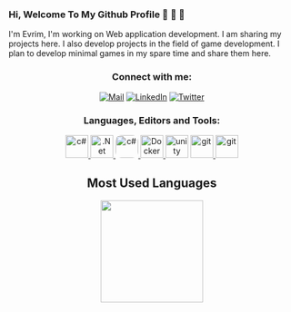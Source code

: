 
### Hi, Welcome To My Github Profile 👋 👋 👋

I'm Evrim, I'm working on Web application development. I am sharing my projects here. I also develop projects in the field of game development. I plan to develop minimal games in my spare time and share them here.
<h3 align="center">Connect with me:</h3>

<p align="center">
<a href="mailto:bekirevrimsumer@gmail.com"><img alt="Mail" src="https://img.shields.io/badge/Mail-bekirevrimsumer@gmail.com-red?style=flat&logo=gmail"></a>
<a href="https://www.linkedin.com/in/bekirevrimsumer/" target="_blank"><img alt="LinkedIn" src="https://img.shields.io/badge/LinkedIn-bekirevrimsumer-yellow?style=flat&logo=linkedin"></a>
<a href="https://twitter.com/bekirevrimsumer"><img alt="Twitter" src="https://img.shields.io/badge/Twitter-bekirevrimsumer-blue?style=flat-square&logo=twitter"></a>
</p>

<h3 align="center">Languages, Editors and Tools:</h3>
<p align="center"> 
<a href="https://docs.microsoft.com/en-us/dotnet/csharp/" target="_blank"> <img src="https://iconape.com/wp-content/files/sh/51404/svg/c--4.svg" alt="c#" width="40" height="40"/> </a> 
<a href="https://dotnet.microsoft.com/en-us/" target="_blank"> <img src="https://upload.wikimedia.org/wikipedia/commons/thumb/e/ee/.NET_Core_Logo.svg/2048px-.NET_Core_Logo.svg.png" alt=".Net" width="40" height="40"/> </a> 
<a href="https://www.javascript.com/" target="_blank"> <img src="https://upload.wikimedia.org/wikipedia/commons/thumb/9/99/Unofficial_JavaScript_logo_2.svg/1024px-Unofficial_JavaScript_logo_2.svg.png" alt="c#" style="border-radius:10px" width="40" height="40"/> </a> 
<a href="https://www.docker.com/" target="_blank"> <img src="https://www.svgrepo.com/show/331370/docker.svg" alt="Docker" width="40" height="40"/> </a> 
<a href="https://unity.com/" target="_blank"> <img src="https://www.svgrepo.com/show/331626/unity.svg" alt="unity" width="40" height="40"/></a> 
<a href="https://git-scm.com/" target="_blank"> <img src="https://www.vectorlogo.zone/logos/git-scm/git-scm-icon.svg" alt="git" width="40" height="40"/> </a> 
<a href="https://visualstudio.microsoft.com/tr/" target="_blank"> <img src="https://upload.wikimedia.org/wikipedia/commons/thumb/5/59/Visual_Studio_Icon_2019.svg/2060px-Visual_Studio_Icon_2019.svg.png" alt="git" width="40" height="40"/> </a> 
 </p>


<h2 align="center">Most Used Languages</h2>
<p align="center">
  <img src="https://github-readme-stats.vercel.app/api/top-langs/?username=evrimsumerr&layout=compact&theme=tokyonight" height="180">
</p>
